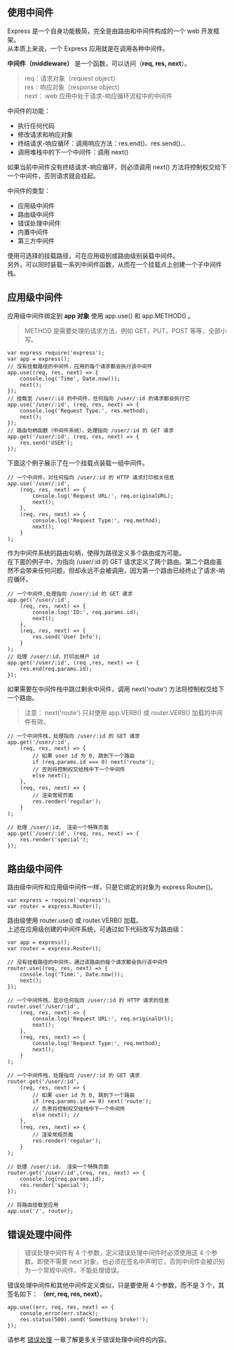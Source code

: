 ## 使用中间件
Express 是一个自身功能极简，完全是由路由和中间件构成的一个 web 开发框架。  
从本质上来说，一个 Express 应用就是在调用各种中间件。

**中间件（middleware）** 是一个函数，可以访问（**req, res, next**）。
> req：请求对象（request object）  
  res：响应对象（response object）  
  next： web 应用中处于请求-响应循环流程中的中间件

中间件的功能：
- 执行任何代码
- 修改请求和响应对象
- 终结请求-响应循环：调用响应方法：res.end()、res.send()...
- 调用堆栈中的下一个中间件：调用 next()

如果当前中间件没有终结请求-响应循环，则必须调用 next() 方法将控制权交给下一个中间件，否则请求就会挂起。

中间件的类型：
- 应用级中间件
- 路由级中间件
- 错误处理中间件
- 内置中间件
- 第三方中间件

使用可选择的挂载路径，可在应用级别或路由级别装载中间件。  
另外，可以同时装载一系列中间件函数，从而在一个挂载点上创建一个子中间件栈。
## 应用级中间件
应用级中间件绑定到 **app 对象** 使用 app.use() 和 app.METHOD() 。

> METHOD 是需要处理的请求方法，例如 GET，PUT，POST 等等，全部小写。

    var express require('express');
    var app = express();
    // 没有挂载路径的中间件，应用的每个请求都会执行该中间件
    app.use((req, res, next) => {
        console.log('Time', Date.now());
        next();
    });
    // 挂载至 /user/:id 的中间件，任何指向 /user/:id 的请求都会执行它
    app.use('/user/:id', (req, res, next) => {
        console.log('Request Type:', res.method);
        next();
    });
    // 路由句柄函数（中间件系统），处理指向 /user/:id 的 GET 请求
    app.get('/user/:id', (req, res, next) => {
        res.send('USER');
    });
下面这个例子展示了在一个挂载点装载一组中间件。

    // 一个中间件，对任何指向 /user/:id 的 HTTP 请求打印相关信息
    app.use('/user/:id',
        (req, res, next) => {
            console.log('Request URL:', req.originalURL);
            next();
        },
        (req, res, next) => {
            console.log('Request Type:', req.method);
            next();
        }
    );
作为中间件系统的路由句柄，使得为路径定义多个路由成为可能。  
在下面的例子中，为指向 /user/:id 的 GET 请求定义了两个路由。第二个路由虽然不会带来任何问题，但却永远不会被调用，因为第一个路由已经终止了请求-响应循环。

    // 一个中间件,处理指向 /user/:id 的 GET 请求
    app.get('/user/:id',
        (req, res, next) => {
            console.log('ID:', req.params.id);
            next();
        },
        (req, res, next) => {
            res.send('User Info');
        }
    );
    // 处理 /user/:id，打印出用户 id
    app.get('/user/:id', (req ,res, next) => {
        res.end(req.params.id);
    });
如果需要在中间件栈中跳过剩余中间件，调用 next('route') 方法将控制权交给下一个路由。
> 注意： next('route') 只对使用 app.VERB() 或 router.VERB() 加载的中间件有效。

    // 一个中间件栈，处理指向 /user/:id 的 GET 请求
    app.get('/user/:id',
        (req, res, next) => {
            // 如果 user id 为 0, 跳到下一个路由
            if (req.params.id === 0) next('route');
            // 否则将控制权交给栈中下一个中间件
            else next();
        },
        (req, res, next) => {
            // 渲染常规页面
            res.render('regular');
        }
    );

    // 处理 /user/:id， 渲染一个特殊页面
    app.get('/user/:id', (req, res, next) => {
        res.render('special');
    });
## 路由级中间件
路由级中间件和应用级中间件一样，只是它绑定的对象为 express.Router()。

    var express = require('express');
    var router = express.Router();
路由级使用 router.use() 或 router.VERB() 加载。  
上述在应用级创建的中间件系统，可通过如下代码改写为路由级：

    var app = express();
    var router = express.Router();

    // 没有挂载路径的中间件，通过该路由的每个请求都会执行该中间件
    router.use((req, res, next) => {
        console.log('Time:', Date.now());
        next();
    });

    // 一个中间件栈，显示任何指向 /user/:id 的 HTTP 请求的信息
    router.use('/user/:id',
        (req, res, next) => {
            console.log('Request URL:', req.originalUrl);
            next();
        },
        (req, res, next) => {
            console.log('Request Type:', req.method);
            next();
        }
    );

    // 一个中间件栈，处理指向 /user/:id 的 GET 请求
    router.get('/user/:id',
        (req, res, next) => {
            // 如果 user id 为 0, 跳到下一个路由
            if (req.params.id == 0) next('route');
            // 负责将控制权交给栈中下一个中间件
            else next(); //
        },
        (req, res, next) => {
            // 渲染常规页面
            res.render('regular');
        }
    );

    // 处理 /user/:id， 渲染一个特殊页面
    router.get('/user/:id',(req, res, next) => {
        console.log(req.params.id);
        res.render('special');
    });

    // 将路由挂载至应用
    app.use('/', router);
## 错误处理中间件
> 错误处理中间件有 4 个参数，定义错误处理中间件时必须使用这 4 个参数。即使不需要 next 对象，也必须在签名中声明它，否则中间件会被识别为一个常规中间件，不能处理错误。

错误处理中间件和其他中间件定义类似，只是要使用 4 个参数，而不是 3 个，其签名如下： **（err, req, res, next）**。
    
    app.use((err, req, res, next) => {
        console.error(err.stack);
        res.status(500).send('Something broke!');
    });

请参考 [错误处理](http://www.expressjs.com.cn/guide/error-handling.html) 一章了解更多关于错误处理中间件的内容。